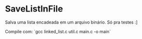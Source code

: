 # SaveListInFile
<p>Salva uma lista encadeada em um arquivo binário. Só pra testes :]</p>
<p>Compile com: `gcc linked_list.c util.c main.c -o main`</p>

